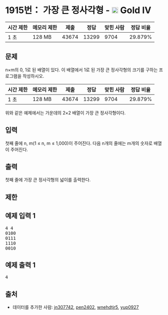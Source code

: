 # 1915번： 가장 큰 정사각형 - <img src="https://static.solved.ac/tier_small/12.svg" style="height:20px" /> Gold IV



| 시간 제한 | 메모리 제한 | 제출 | 정답 | 맞힌 사람 | 정답 비율 |
| --- | --- | --- | --- | --- | --- |
| 1 초 | 128 MB | 43674 | 13299 | 9704 | 29.879% |
## 문제

n×m의 0, 1로 된 배열이 있다. 이 배열에서 1로 된 가장 큰 정사각형의 크기를 구하는 프로그램을 작성하시오.

| 시간 제한 | 메모리 제한 | 제출 | 정답 | 맞힌 사람 | 정답 비율 |
| --- | --- | --- | --- | --- | --- |
| 1 초 | 128 MB | 43674 | 13299 | 9704 | 29.879% |
위와 같은 예제에서는 가운데의 2×2 배열이 가장 큰 정사각형이다.

## 입력

첫째 줄에 n, m(1 ≤ n, m ≤ 1,000)이 주어진다. 다음 n개의 줄에는 m개의 숫자로 배열이 주어진다.

## 출력

첫째 줄에 가장 큰 정사각형의 넓이를 출력한다.

## 제한

## 예제 입력 1

<pre>4 4
0100
0111
1110
0010
</pre>
## 예제 출력 1

<pre>4
</pre>
## 출처

- 데이터를 추가한 사람: [jn307742](/user/jn307742), [pen2402](/user/pen2402), [wnehdtjr5](/user/wnehdtjr5), [yup0927](/user/yup0927)